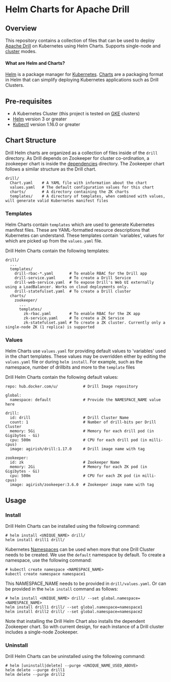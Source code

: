 # Helm Charts for Apache Drill

## Overview
This repository contains a collection of files that can be used to deploy [Apache Drill](http://drill.apache.org/) on Kubernetes using Helm Charts. Supports single-node and [cluster](http://drill.apache.org/docs/installing-drill-in-distributed-mode/) modes.

#### What are Helm and Charts?
[Helm](https://helm.sh/) is a package manager for [Kubernetes](https://kubernetes.io/). [Charts](https://helm.sh/docs/topics/charts/) are a packaging format in Helm that can simplify deploying Kubernetes applications such as Drill Clusters.

## Pre-requisites

- A Kubernetes Cluster (this project is tested on [GKE](https://cloud.google.com/kubernetes-engine/) clusters)
- [Helm](https://github.com/helm/helm#install) version 3 or greater
- [Kubectl](https://kubernetes.io/docs/tasks/tools/install-kubectl/) version 1.16.0 or greater

## Chart Structure
Drill Helm charts are organized as a collection of files inside of the `drill` directory. As Drill depends on Zookeeper for cluster co-ordination, a zookeeper chart is inside the [dependencies](drill/charts) directory. The Zookeeper chart follows a similar structure as the Drill chart.
```
drill/   
  Chart.yaml    # A YAML file with information about the chart
  values.yaml   # The default configuration values for this chart
  charts/       # A directory containing the ZK charts
  templates/    # A directory of templates, when combined with values, will generate valid Kubernetes manifest files
  ```
### Templates
Helm Charts contain `templates` which are used to generate Kubernetes manifest files. These are YAML-formatted resource descriptions that Kubernetes can understand. These templates contain 'variables', values for which  are picked up from the `values.yaml` file.

Drill Helm Charts contain the following templates:
```
drill/
  ...
  templates/
    drill-rbac-*.yaml       # To enable RBAC for the Drill app
    drill-service.yaml      # To create a Drill Service
    drill-web-service.yaml  # To expose Drill's Web UI externally using a LoadBalancer. Works on cloud deployments only. 
    drill-statefulset.yaml  # To create a Drill cluster
  charts/
    zookeeper/
      ...
      templates/
        zk-rbac.yaml        # To enable RBAC for the ZK app
        zk-service.yaml     # To create a ZK Service
        zk-statefulset.yaml # To create a ZK cluster. Currently only a single-node ZK (1 replica) is supported
```
### Values
Helm Charts use `values.yaml` for providing default values to 'variables' used in the chart templates. These values may be overridden either by editing the `values.yaml` file or during `helm install`. For example, such as the namespace, number of drillbits and more to the `template` files

Drill Helm Charts contain the following default values:
```
repo: hub.docker.com/u/           # Drill Image repository

global:
  namespace: default              # Provide the NAMESPACE_NAME value here

drill:
  id: drill                       # Drill Cluster Name
  count: 1                        # Number of drill-bits per Drill Cluster
  memory: 5Gi                     # Memory for each drill pod (in Gigibytes - Gi)
  cpu: 500m                       # CPU for each drill pod (in milli-cpus)
  image: agirish/drill:1.17.0     # Drill image name with tag

zookeeper:
  id: zk                          # Zookeeper Name
  memory: 2Gi                     # Memory for each ZK pod (in Gigibytes - Gi)
  cpu: 500m                       # CPU for each ZK pod (in milli-cpus)
  image: agirish/zookeeper:3.6.0  # Zookeeper image name with tag
```

## Usage
### Install
Drill Helm Charts can be installed using the following command: 
```
# helm install <UNIQUE_NAME> drill/
helm install drill1 drill/
```
Kubernetes [Namespaces](https://kubernetes.io/docs/concepts/overview/working-with-objects/namespaces/) can be used when more that one Drill Cluster needs to be created. We use the `default` namespace by default. To create a namespace, use the following command:
```
# kubectl create namespace <NAMESPACE_NAME>
kubectl create namespace namespace1
```
This NAMESPACE_NAME needs to be provided in `drill/values.yaml`. Or can be provided in the `helm install` command as follows:
```
# helm install <UNIQUE_NAME> drill/ --set global.namespace=<NAMESPACE_NAME>
helm install drill1 drill/ --set global.namespace=namespace1
helm install drill2 drill/ --set global.namespace=namespace2
```
Note that installing the Drill Helm Chart also installs the dependent Zookeeper chart. So with current design, for each instance of a Drill cluster includes a single-node Zookeeper.

### Uninstall
Drill Helm Charts can be uninstalled using the following command: 
```
# helm [uninstall|delete] --purge <UNIQUE_NAME_USED_ABOVE>
helm delete --purge drill1
helm delete --purge drill2
```
